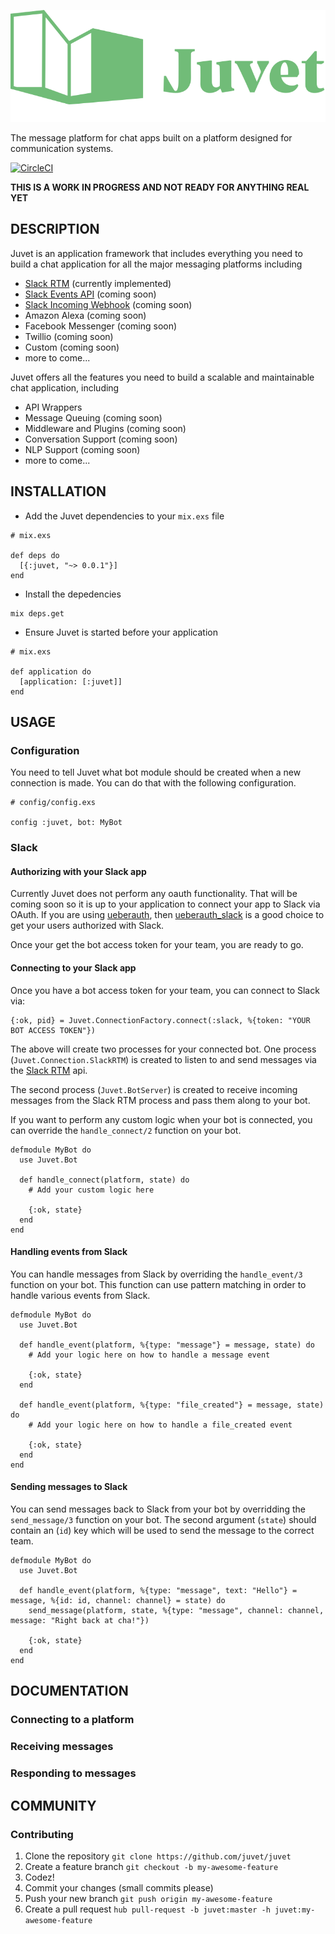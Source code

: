 ![juvet logo](https://github.com/juvet/juvet/blob/master/logo.svg)

The message platform for chat apps built on a platform designed for communication systems.

[![CircleCI](https://circleci.com/gh/juvet/juvet.svg?style=svg)](https://circleci.com/gh/juvet/juvet)

**THIS IS A WORK IN PROGRESS AND NOT READY FOR ANYTHING REAL YET**

## DESCRIPTION

Juvet is an application framework that includes everything you need to build a chat application for all the major messaging platforms including

* [Slack RTM](https://api.slack.com/rtm) (currently implemented)
* [Slack Events API](https://api.slack.com/events-api) (coming soon)
* [Slack Incoming Webhook](https://api.slack.com/incoming-webhooks) (coming soon)
* Amazon Alexa (coming soon)
* Facebook Messenger (coming soon)
* Twillio (coming soon)
* Custom (coming soon)
* more to come...

Juvet offers all the features you need to build a scalable and maintainable chat application, including

* API Wrappers
* Message Queuing (coming soon)
* Middleware and Plugins (coming soon)
* Conversation Support (coming soon)
* NLP Support (coming soon)
* more to come...

## INSTALLATION

* Add the Juvet dependencies to your `mix.exs` file

```
# mix.exs

def deps do
  [{:juvet, "~> 0.0.1"}]
end
```

* Install the depedencies

```
mix deps.get
```

* Ensure Juvet is started before your application

```
# mix.exs

def application do
  [application: [:juvet]]
end
```

## USAGE

### Configuration

You need to tell Juvet what bot module should be created when a new connection is made. You can do that with the following configuration.

```
# config/config.exs

config :juvet, bot: MyBot
```

### Slack

#### Authorizing with your Slack app

Currently Juvet does not perform any oauth functionality. That will be coming soon so it is up to your application to connect your app to Slack via OAuth. If you are using [ueberauth](https://github.com/ueberauth/ueberauth), then [ueberauth_slack](https://github.com/ueberauth/ueberauth_slack) is a good choice to get your users authorized with Slack.

Once your get the bot access token for your team, you are ready to go.

#### Connecting to your Slack app

Once you have a bot access token for your team, you can connect to Slack via:

```
{:ok, pid} = Juvet.ConnectionFactory.connect(:slack, %{token: "YOUR BOT ACCESS TOKEN"})
```

The above will create two processes for your connected bot. One process (`Juvet.Connection.SlackRTM`) is created to listen to and send messages via the [Slack RTM](https://api.slack.com/rtm) api.

The second process (`Juvet.BotServer`) is created to receive incoming messages from the Slack RTM process and pass them along to your bot.

If you want to perform any custom logic when your bot is connected, you can override the `handle_connect/2` function on your bot.

```
defmodule MyBot do
  use Juvet.Bot

  def handle_connect(platform, state) do
    # Add your custom logic here

    {:ok, state}
  end
end
```

#### Handling events from Slack

You can handle messages from Slack by overriding the `handle_event/3` function on your bot. This function can use pattern matching in order to handle various events from Slack.

```
defmodule MyBot do
  use Juvet.Bot

  def handle_event(platform, %{type: "message"} = message, state) do
    # Add your logic here on how to handle a message event

    {:ok, state}
  end

  def handle_event(platform, %{type: "file_created"} = message, state) do
    # Add your logic here on how to handle a file_created event

    {:ok, state}
  end
end
```

#### Sending messages to Slack

You can send messages back to Slack from your bot by overridding the `send_message/3` function on your bot. The second argument (`state`) should contain an (`id`) key which will be used to send the message to the correct team.

```
defmodule MyBot do
  use Juvet.Bot

  def handle_event(platform, %{type: "message", text: "Hello"} = message, %{id: id, channel: channel} = state) do
    send_message(platform, state, %{type: "message", channel: channel, message: "Right back at cha!"})

    {:ok, state}
  end
end
```

## DOCUMENTATION

### Connecting to a platform

### Receiving messages

### Responding to messages

## COMMUNITY

### Contributing

1. Clone the repository `git clone https://github.com/juvet/juvet`
1. Create a feature branch `git checkout -b my-awesome-feature`
1. Codez!
1. Commit your changes (small commits please)
1. Push your new branch `git push origin my-awesome-feature`
1. Create a pull request `hub pull-request -b juvet:master -h juvet:my-awesome-feature`
